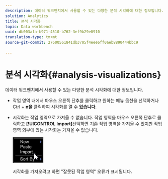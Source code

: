 ```yaml
---
description: 데이터 워크벤치에서 사용할 수 있는 다양한 분석 시각화에 대한 정보입니다.
solution: Analytics
title: 분석 시각화
topic: Data workbench
uuid: db003afa-b971-4510-b762-3ef9b29e0910
translation-type: tm+mt
source-git-commit: 27600561841db3705f4eee6ff0aeb8890444bbc9

---
```



# 분석 시각화{#analysis-visualizations}

데이터 워크벤치에서 사용할 수 있는 다양한 분석 시각화에 대한 정보입니다.

* 작업 영역 내에서 마우스 오른쪽 단추를 클릭하고 원하는 메뉴 옵션을 선택하거나 Ctrl + **n을** 클릭하여 시각화를 열 수 **있습니다**.

* 시각화는 작업 영역으로 가져올 수 없습니다. 작업 영역을 마우스 오른쪽 단추로 클릭하고 **[!UICONTROL Import]**&#x200B;선택하면 기존 작업 영역을 가져올 수 있지만 작업 영역 외부에 있는 시각화는 가져올 수 없습니다.

   ![](assets/import_workspace.png)

   시각화를 가져오려고 하면 &quot;잘못된 작업 영역&quot; 오류가 표시됩니다.
